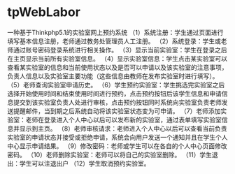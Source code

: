 # tpWebLabor
一种基于Thinkphp5.1的实验室网上预约系统
（1）系统注册：学生通过页面进行填写基本信息注册，老师通过教务处管理员人工注册。
（2）系统登录：学生或老师通过账号密码登录系统进行相关操作。
（3）显示当前实验室：学生在登录之后在主页显示当前所有实验室信息。
（4）显示实验室信息：学生点击某实验室可以查看某实验室的信息和当前使用状态以及是否可以申请以及该实验室的注意事项，负责人信息以及实验室主要功能（这些信息由教师在发布实验室时进行填写）。
（5）老师查询实验室申请历史。
（6）学生预约实验室：学生挑选完实验室之后选择开始使用时间和结束使用时间进行预约，点击预约按钮后该学生信息和申请信息提交到该实验室负责人处进行审核，点击预约按钮同时系统向实验室负责老师发送提醒邮件，当到期之后系统自动将该实验室状态变为可申请。
（7）老师添加实验室：老师在登录进入个人中心以后可以发布新的实验室，通过表单填写实验室信息并显示到主页。
（8）老师审核请求：老师进入个人中心以后可以查看当前负责实验室的申请状态并接受或拒绝申请，系统会向用户发送一个通知并且在学生个人中心显示申请结果。
（9）修改密码：老师或学生可以在各自的个人中心页面修改密码。
（10）老师删除实验室：老师可以将自己的实验室删除。
（11）学生退出：学生可以注退出户
（12）学生取消预约实验室。
